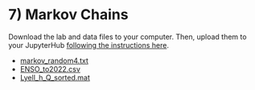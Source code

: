# 7) Markov Chains


Download the lab and data files to your computer. Then, upload them to your JupyterHub [following the instructions here](/resources/b-learning-jupyter.html#working-with-files-on-our-jupyterhub).

* [markov_random4.txt](data/markov_random4.txt)
* [ENSO_to2022.csv](data/ENSO_to2022.csv)
* [Lyell_h_Q_sorted.mat](data/Lyell_h_Q_sorted.mat)

